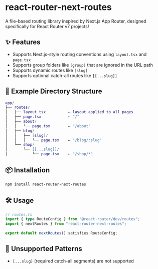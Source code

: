 # react-router-next-routes

A file-based routing library inspired by Next.js App Router, designed specifically for React Router v7 projects!

## ✨ Features
- Supports Next.js-style routing conventions using `layout.tsx` and `page.tsx`
- Supports group folders like `(group)` that are ignored in the URL path
- Supports dynamic routes like `[slug]`
- Supports optional catch-all routes like `[[...slug]]`

## 📁 Example Directory Structure

```lua
app/
├── routes/
│   ├── layout.tsx          ← layout applied to all pages
│   ├── page.tsx            ← "/"
│   ├── about/
│   │   └── page.tsx        ← "/about"
│   ├── blog/
│   │   ├── [slug]/
│   │   │   └── page.tsx    ← "/blog/:slug"
│   └── shop/
│       └── [[...slug]]/
│           └── page.tsx    ← "/shop/*"
```

## 📦 Installation
```bash
npm install react-router-next-routes
```

## 🛠️ Usage
```ts
// routes.ts
import { type RouteConfig } from "@react-router/dev/routes";
import { nextRoutes } from "react-router-next-routes";
 
export default nextRoutes() satisfies RouteConfig;
```

## 🚫 Unsupported Patterns
- `[...slug]` (required catch-all segments) are not supported

